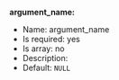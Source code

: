 **argument_name:**
* Name: argument_name
* Is required: yes
* Is array: no
* Description: <none>
* Default: `NULL`
